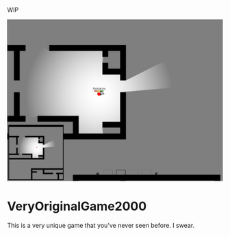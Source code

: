 WIP

![alt text](images/screen.jpg)

# VeryOriginalGame2000

This is a very unique game that you've never seen before. I swear.
